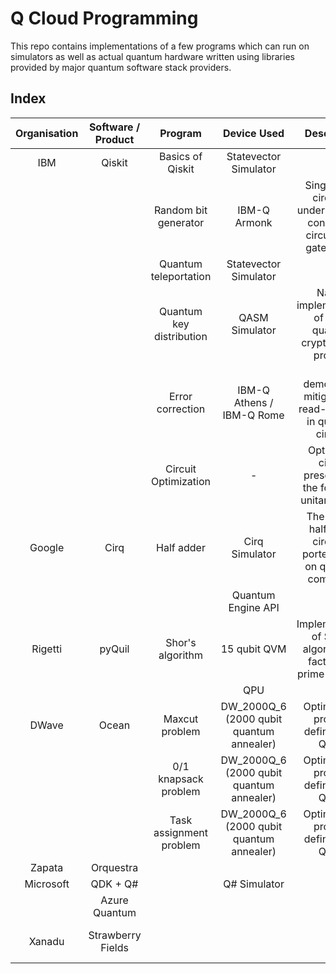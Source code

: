 # Q Cloud Programming

This repo contains implementations of a few programs which can run on simulators as well as actual quantum hardware written using libraries provided by major quantum software stack providers.

## Index

| Organisation | Software / Product |         Program          |               Device Used                |                                Description                                 |                                                                                               Remarks                                                                                               |
| :----------: | :----------------: | :----------------------: | :--------------------------------------: | :------------------------------------------------------------------------: | :-------------------------------------------------------------------------------------------------------------------------------------------------------------------------------------------------: |
|     IBM      |       Qiskit       |     Basics of Qiskit     |          Statevector Simulator           |                                                                            |                                                                                 Part of IBM Quantum Challenge 2020                                                                                  |
|              |                    |   Random bit generator   |               IBM-Q Armonk               | Single qubit circuit to understand the concept of circuits and gates in QC |                                                                                                                                                                                                     |
|              |                    |  Quantum teleportation   |          Statevector Simulator           |                                                                            |                                                    Reference: <https://github.com/quantumlib/Cirq/blob/master/examples/quantum_teleportation.py>                                                    |
|              |                    | Quantum key distribution |              QASM Simulator              |        Naieve implementation of BB84 quantum cryptography protocol         |                                                           Part of IBM Quantum Challenge 2020. BB84: <https://en.wikipedia.org/wiki/BB84>                                                            |
|              |                    |     Error correction     |        IBM-Q Athens / IBM-Q Rome         |      To demonstrate mitigation of read-out error in quantum circuits       |                                                                                 Part of IBM Quantum Challenge 2020                                                                                  |
|              |                    |   Circuit Optimization   |                    -                     |        Optimize a circuit presented in the form of a unitary matrix        |                                                                                 Part of IBM Quantum Challenge 2020                                                                                  |
|    Google    |        Cirq        |        Half adder        |              Cirq Simulator              |    The classic half adder circuited ported to run on quantum computers     |                                                                                                                                                                                                     |
|              |                    |                          |            Quantum Engine API            |                                                                            |                                                                                         Waiting for access                                                                                          |
|   Rigetti    |       pyQuil       |     Shor's algorithm     |               15 qubit QVM               |      Implementation of Shor's algorithm for factorising prime numbers      |                                                                                                                                                                                                     |
|              |                    |                          |                   QPU                    |                                                                            |                                                                                      Waiting for access to QPU                                                                                      |
|    DWave     |       Ocean        |      Maxcut problem      | DW_2000Q_6 (2000 qubit quantum annealer) |                   Optimization problem defined as a QUBO                   |                                                                                                                                                                                                     |
|              |                    |   0/1 knapsack problem   | DW_2000Q_6 (2000 qubit quantum annealer) |                   Optimization problem defined as a QUBO                   |                                                                                                                                                                                                     |
|              |                    | Task assignment problem  | DW_2000Q_6 (2000 qubit quantum annealer) |                   Optimization problem defined as a QUBO                   |                                                                                                                                                                                                     |
|    Zapata    |     Orquestra      |                          |                                          |                                                                            |                                                                                         Waiting for access                                                                                          |
|  Microsoft   |      QDK + Q#      |                          |               Q# Simulator               |                                                                            |                                                                                                                                                                                                     |
|              |   Azure Quantum    |                          |                                          |                                                                            |                                                                                         Waiting for access                                                                                          |
|    Xanadu    | Strawberry Fields  |                          |                                          |                                                                            | The concepts of operations in photonic quantum computers are completely different from superconducting and ion-trap based quantum computers. Need to study from scratch for fully comprehending it. |
